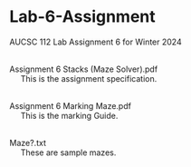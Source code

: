 # Lab-6-Assignment
AUCSC 112 Lab Assignment 6 for Winter 2024
<br><br>

Assignment 6 Stacks (Maze Solver).pdf <br>
   &nbsp;&nbsp;&nbsp;&nbsp; This is the assignment specification. <br><br>

Assignment 6 Marking Maze.pdf <br>
   &nbsp;&nbsp;&nbsp;&nbsp; This is the marking Guide. <br><br>

Maze?.txt <br>
   &nbsp;&nbsp;&nbsp;&nbsp; These are sample mazes.
